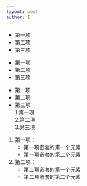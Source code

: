 ```yaml
---
layout: post
author: I
---
```

* 第一项   
* 第二项   
* 第三项   
+ 第一项   
+ 第二项   
+ 第三项   
- 第一项   
- 第二项   
- 第三项   
1.第一项    
2.第二项   
3.第三项   
1. 第一项：
    - 第一项嵌套的第一个元素
    - 第一项嵌套的第二个元素
2. 第二项：
    - 第二项嵌套的第一个元素
    - 第二项嵌套的第二个元素   

